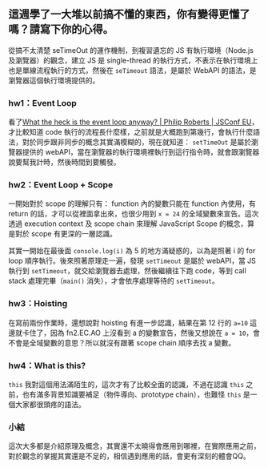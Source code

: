## 這週學了一大堆以前搞不懂的東西，你有變得更懂了嗎？請寫下你的心得。
從搞不太清楚 seTimeOut 的運作機制，到複習遺忘的 JS 有執行環境（Node.js 及瀏覽器）的觀念，建立 JS 是 single-thread 的執行方式，不表示在執行環境上也是單線流程執行的方式，然後在 `seTimeout` 語法，是屬於 WebAPI 的語法，是瀏覽器這個執行環境提供的。

### hw1：Event Loop
看了[What the heck is the event loop anyway? | Philip Roberts | JSConf EU](https://www.youtube.com/watch?v=8aGhZQkoFbQ&ab_channel=JSConf)，才比較知道 code 執行的流程長什麼樣，之前就是大概跑到第幾行，會執行什麼語法，對於同步跟非同步的概念其實滿模糊的，現在就知道： `setTimeOut` 是屬於瀏覽器提供的 webAPI，當在瀏覽器的執行環境裡執行到這行指令時，就會跟瀏覽器說要幫我計時，然後時間到要觸發。

### hw2：Event Loop + Scope
一開始對於 scope 的理解只有： function 內的變數只能在 function 內使用，有 return 的話，才可以從裡面拿出來，也很少用到 `x = 24` 的全域變數來宣告。這次透過 execution context 及 scope chain 來理解 JavaScript Scope 的概念，算是對於 scope 有更深的一層認識。

其實一開始在最後面 `console.log(i)` 為 5 的地方滿疑惑的，以為是照著 i 的 for loop 順序執行。後來照著原理走一遍，發現 `setTimeout` 是屬於 webAPI，當 JS 執行到 `setTimeout`，就交給瀏覽器去處理，然後繼續往下跑 code，等到 call stack 處理完畢（`main()` 消失），才會依序處理等待的 `setTimeout`。

### hw3：Hoisting
在寫前兩份作業時，還想說對 hoisting 有進一步認識，結果在第 12 行的 `a=10` 這邊就卡住了，因為 fn2.EC.AO 上沒看到 a 的變數宣告，然後又想說在 `a = 10`，會不會是全域變數的意思？所以就沒有跟著 scope chain 順序去找 a 變數。

### hw4：What is this?
`this` 我對這個用法滿陌生的，這次才有了比較全面的認識，不過在認識 `this` 之前，也有滿多背景知識要補足（物件導向、prototype chain），也難怪 `this` 是一個大家都很頭疼的語法。

### 小結
這次大多都是介紹原理及概念，其實還不太曉得會應用到哪裡，在實際應用之前，對於觀念的掌握其實還是不足的，相信遇到應用的話，會更有深刻的體會QQ。